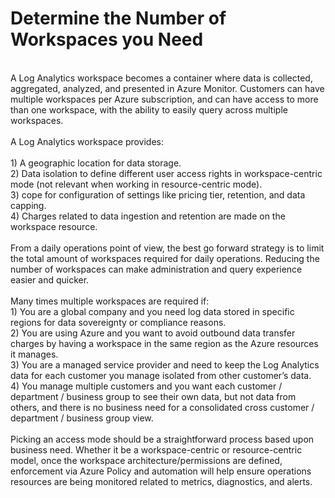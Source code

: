 # Determine the Number of Workspaces you Need
<br>A Log Analytics workspace becomes a container where data is collected, aggregated, analyzed, and presented in Azure Monitor. Customers can have multiple workspaces per Azure subscription, and can have access to more than one workspace, with the ability to easily query across multiple workspaces. 
<br>
<br>A Log Analytics workspace provides:
<br>
<br>1) A geographic location for data storage.
<br>2) Data isolation to define different user access rights in workspace-centric mode (not relevant when working in resource-centric mode).
<br>3) cope for configuration of settings like pricing tier, retention, and data capping.
<br>4) Charges related to data ingestion and retention are made on the workspace resource.
<br><br>
From a daily operations point of view, the best go forward strategy is to limit the total amount of workspaces required for daily operations. Reducing the number of workspaces can make administration and query experience easier and quicker. 
<br><br>
Many times multiple workspaces are required if:
<br>1) You are a global company and you need log data stored in specific regions for data sovereignty or compliance reasons.
<br>2) You are using Azure and you want to avoid outbound data transfer charges by having a workspace in the same region as the Azure resources it manages.
<br>3) You are a managed service provider and need to keep the Log Analytics data for each customer you manage isolated from other customer’s data.
<br>4) You manage multiple customers and you want each customer / department / business group to see their own data, but not data from others, and there is no business need for a consolidated cross customer / department / business group view.
<br><br>
Picking an access mode should be a straightforward process based upon business need. Whether it be a workspace-centric or resource-centric model, once the workspace architecture/permissions are defined, enforcement via Azure Policy and automation will help ensure operations resources are being monitored related to metrics, diagnostics, and alerts. 

